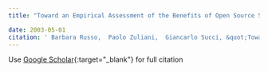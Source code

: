```yaml
---
title: "Toward an Empirical Assessment of the Benefits of Open Source Software"

date: 2003-05-01
citation: ' Barbara Russo,  Paolo Zuliani,  Giancarlo Succi, &quot;Toward an Empirical Assessment of the Benefits of Open Source Software.&quot;, 2003.'
---
```

Use [Google Scholar](https://scholar.google.com/scholar?q=Toward+an+Empirical+Assessment+of+the+Benefits+of+Open+Source+Software){:target="_blank"} for full citation